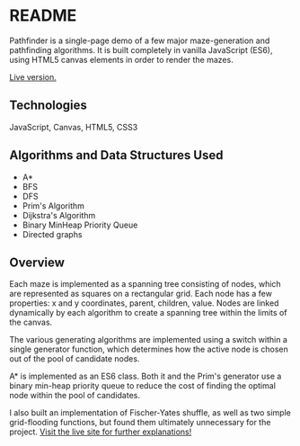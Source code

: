 # README

Pathfinder is a single-page demo of a few major maze-generation and pathfinding algorithms.  It is built completely in vanilla JavaScript (ES6), using HTML5 canvas elements in order to render the mazes.

[Live version.](https://emmilco.github.io/path_finder/)

## Technologies

JavaScript, Canvas, HTML5, CSS3

## Algorithms and Data Structures Used

- A*
- BFS
- DFS
- Prim's Algorithm
- Dijkstra's Algorithm
- Binary MinHeap Priority Queue
- Directed graphs

## Overview

Each maze is implemented as a spanning tree consisting of nodes, which are represented as squares on a rectangular grid.  Each node has a few properties: x and y coordinates, parent, children, value.  Nodes are linked dynamically by each algorithm to create a spanning tree within the limits of the canvas.  

The various generating algorithms are implemented using a switch within a single generator function, which determines how the active node is chosen out of the pool of candidate nodes.

A\* is implemented as an ES6 class.  Both it and the Prim's generator use a binary min-heap priority queue to reduce the cost of finding the optimal node within the pool of candidates.  

I also built an implementation of Fischer-Yates shuffle, as well as two simple grid-flooding functions, but found them ultimately unnecessary for the project.  [Visit the live site for further explanations!](https://emmilco.github.io/path_finder/)
